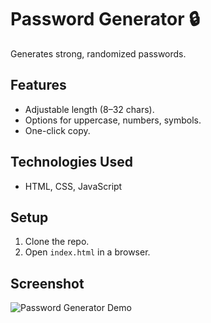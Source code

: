 # Password Generator 🔒

Generates strong, randomized passwords.

## Features
- Adjustable length (8–32 chars).
- Options for uppercase, numbers, symbols.
- One-click copy.

## Technologies Used
- HTML, CSS, JavaScript

## Setup
1. Clone the repo.
2. Open `index.html` in a browser.

## Screenshot
![Password Generator Demo](screenshot-url)
